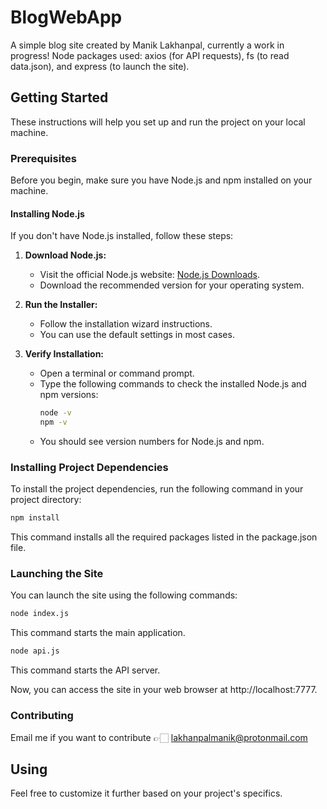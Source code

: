 # BlogWebApp

A simple blog site created by Manik Lakhanpal, currently a work in progress! Node packages used: axios (for API requests), fs (to read data.json), and express (to launch the site).

## Getting Started

These instructions will help you set up and run the project on your local machine.

### Prerequisites

Before you begin, make sure you have Node.js and npm installed on your machine.

#### Installing Node.js

If you don't have Node.js installed, follow these steps:

1. **Download Node.js:**
   - Visit the official Node.js website: [Node.js Downloads](https://nodejs.org/).
   - Download the recommended version for your operating system.

2. **Run the Installer:**
   - Follow the installation wizard instructions.
   - You can use the default settings in most cases.

3. **Verify Installation:**
   - Open a terminal or command prompt.
   - Type the following commands to check the installed Node.js and npm versions:
     ```bash
     node -v
     npm -v
     ```
   - You should see version numbers for Node.js and npm.

### Installing Project Dependencies

To install the project dependencies, run the following command in your project directory:

```bash
npm install
```
This command installs all the required packages listed in the package.json file.

### Launching the Site
You can launch the site using the following commands:

```bash
node index.js
```

This command starts the main application.

```bash
node api.js
```

This command starts the API server.

Now, you can access the site in your web browser at http://localhost:7777.

### Contributing

Email me if you want to contribute 👉🏻 lakhanpalmanik@protonmail.com

## Using
Feel free to customize it further based on your project's specifics.
